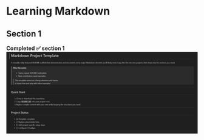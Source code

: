 # Learning Markdown 
## Section 1

**Completed ✅ section 1**
![Section1.png](./Screenshots/Section1.png)